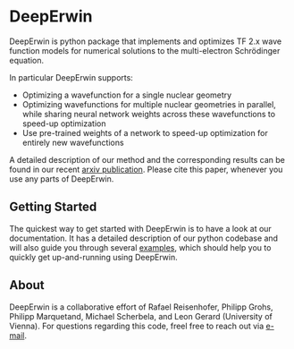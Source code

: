 # DeepErwin

DeepErwin is python package that implements and optimizes TF 2.x wave function models for numerical solutions to the multi-electron Schrödinger equation.

In particular DeepErwin supports:
- Optimizing a wavefunction for a single nuclear geometry
- Optimizing wavefunctions for multiple nuclear geometries in parallel, while sharing neural network weights across these wavefunctions to speed-up optimization
- Use pre-trained weights of a network to speed-up optimization for entirely new wavefunctions

A detailed description of our method and the corresponding results can be found in our recent [arxiv publication](https://arxiv.org/pdf/2105.08351.pdf). Please cite this paper, whenever you use any parts of DeepErwin.

## Getting Started

The quickest way to get started with DeepErwin is to have a look at our documentation. It has a detailed description of our python codebase and will also guide you through several [examples](examples), which should help you to quickly get up-and-running using DeepErwin.

## About

DeepErwin is a collaborative effort of Rafael Reisenhofer, Philipp Grohs, Philipp Marquetand, Michael Scherbela, and Leon Gerard (University of Vienna).
For questions regarding this code, freel free to reach out via [e-mail](mailto:rafael.reisenhofer@univie.ac.at).

